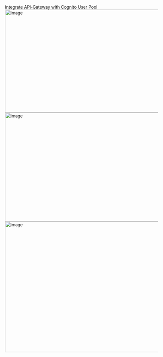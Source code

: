 integrate APi-Gateway with Cognito User Pool
<img width="1140" height="339" alt="image" src="https://github.com/user-attachments/assets/f3e4c82c-b65d-4c74-aca7-b1fa7c61fc3d" />
<img width="880" height="358" alt="image" src="https://github.com/user-attachments/assets/132c27cb-5f3d-4bd9-acb9-3ac456ab4994" />
<img width="1023" height="430" alt="image" src="https://github.com/user-attachments/assets/08c73b58-b0ee-4b0c-9cc2-4b65ee9f387d" />



